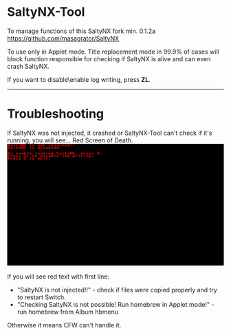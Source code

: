 # SaltyNX-Tool
To manage functions of this SaltyNX fork min. 0.1.2a
https://github.com/masagrator/SaltyNX

To use only in Applet mode. Title replacement mode in 99.9% of cases will block function responsible for checking if SaltyNX is alive and can even crash SaltyNX.

If you want to disable\enable log writing, press **ZL**.

---

# Troubleshooting

If SaltyNX was not injected, it crashed or SaltyNX-Tool can't check if it's running, you will see... Red Screen of Death.
![error_image](https://github.com/masagrator/SaltyNX-Tool/blob/master/error.jpg?raw=true)

If you will see red text with first line:
- "SaltyNX is not injected!!" - check if files were copied properly and try to restart Switch. 
- "Checking SaltyNX is not possible! Run homebrew in Applet mode!" - run homebrew from Album hbmenu

Otherwise it means CFW can't handle it.

